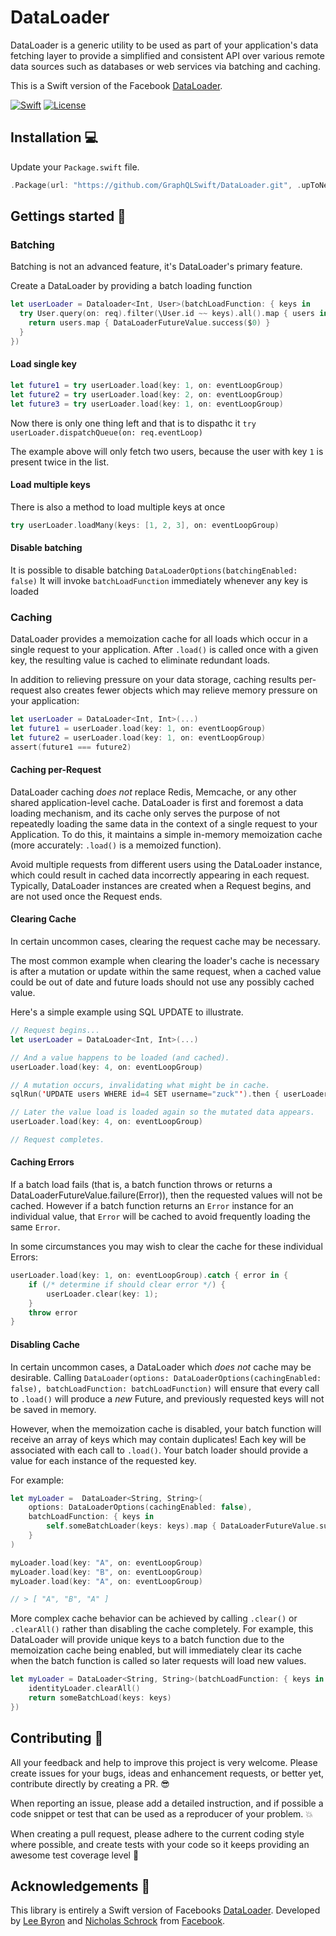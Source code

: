 # DataLoader
DataLoader is a generic utility to be used as part of your application's data fetching layer to provide a simplified and consistent API over various remote data sources such as databases or web services via batching and caching.

This is a Swift version of the Facebook [DataLoader](https://github.com/facebook/dataloader).

[![Swift][swift-badge]][swift-url]
[![License][mit-badge]][mit-url]

## Installation 💻

Update your `Package.swift` file.

```swift
.Package(url: "https://github.com/GraphQLSwift/DataLoader.git", .upToNextMajor(from: "1.1.0"))
```

## Gettings started 🚀
### Batching
Batching is not an advanced feature, it's DataLoader's primary feature. 

Create a DataLoader by providing a batch loading function
```swift
let userLoader = Dataloader<Int, User>(batchLoadFunction: { keys in
  try User.query(on: req).filter(\User.id ~~ keys).all().map { users in
    return users.map { DataLoaderFutureValue.success($0) }
  }
})
```
#### Load single key
```swift
let future1 = try userLoader.load(key: 1, on: eventLoopGroup)
let future2 = try userLoader.load(key: 2, on: eventLoopGroup)
let future3 = try userLoader.load(key: 1, on: eventLoopGroup)
```

Now there is only one thing left and that is to dispathc it `try userLoader.dispatchQueue(on: req.eventLoop)`

The example above will only fetch two users, because the user with key `1` is present twice in the list. 

#### Load multiple keys
There is also a method to load multiple keys at once
```swift
try userLoader.loadMany(keys: [1, 2, 3], on: eventLoopGroup)
```

#### Disable batching
It is possible to disable batching `DataLoaderOptions(batchingEnabled: false)`
It will invoke `batchLoadFunction` immediately whenever any key is loaded

### Caching

DataLoader provides a memoization cache for all loads which occur in a single
request to your application. After `.load()` is called once with a given key,
the resulting value is cached to eliminate redundant loads.

In addition to relieving pressure on your data storage, caching results per-request
also creates fewer objects which may relieve memory pressure on your application:

```swift
let userLoader = DataLoader<Int, Int>(...)
let future1 = userLoader.load(key: 1, on: eventLoopGroup)
let future2 = userLoader.load(key: 1, on: eventLoopGroup)
assert(future1 === future2)
```

#### Caching per-Request

DataLoader caching *does not* replace Redis, Memcache, or any other shared
application-level cache. DataLoader is first and foremost a data loading mechanism,
and its cache only serves the purpose of not repeatedly loading the same data in
the context of a single request to your Application. To do this, it maintains a
simple in-memory memoization cache (more accurately: `.load()` is a memoized function).

Avoid multiple requests from different users using the DataLoader instance, which
could result in cached data incorrectly appearing in each request. Typically,
DataLoader instances are created when a Request begins, and are not used once the
Request ends.

#### Clearing Cache

In certain uncommon cases, clearing the request cache may be necessary.

The most common example when clearing the loader's cache is necessary is after
a mutation or update within the same request, when a cached value could be out of
date and future loads should not use any possibly cached value.

Here's a simple example using SQL UPDATE to illustrate.

```swift
// Request begins...
let userLoader = DataLoader<Int, Int>(...)

// And a value happens to be loaded (and cached).
userLoader.load(key: 4, on: eventLoopGroup)

// A mutation occurs, invalidating what might be in cache.
sqlRun('UPDATE users WHERE id=4 SET username="zuck"').then { userLoader.clear(4) }

// Later the value load is loaded again so the mutated data appears.
userLoader.load(key: 4, on: eventLoopGroup)

// Request completes.
```

#### Caching Errors

If a batch load fails (that is, a batch function throws or returns a DataLoaderFutureValue.failure(Error)), 
then the requested values will not be cached. However if a batch
function returns an `Error` instance for an individual value, that `Error` will
be cached to avoid frequently loading the same `Error`.

In some circumstances you may wish to clear the cache for these individual Errors:

```swift
userLoader.load(key: 1, on: eventLoopGroup).catch { error in {
    if (/* determine if should clear error */) {
        userLoader.clear(key: 1);
    }
    throw error
}
```

#### Disabling Cache

In certain uncommon cases, a DataLoader which *does not* cache may be desirable.
Calling `DataLoader(options: DataLoaderOptions(cachingEnabled: false), batchLoadFunction: batchLoadFunction)` will ensure that every
call to `.load()` will produce a *new* Future, and previously requested keys will not be
saved in memory.

However, when the memoization cache is disabled, your batch function will
receive an array of keys which may contain duplicates! Each key will be
associated with each call to `.load()`. Your batch loader should provide a value
for each instance of the requested key.

For example:

```swift
let myLoader =  DataLoader<String, String>(
    options: DataLoaderOptions(cachingEnabled: false),
    batchLoadFunction: { keys in 
        self.someBatchLoader(keys: keys).map { DataLoaderFutureValue.success($0) }
    }
)

myLoader.load(key: "A", on: eventLoopGroup)
myLoader.load(key: "B", on: eventLoopGroup)
myLoader.load(key: "A", on: eventLoopGroup)

// > [ "A", "B", "A" ]
```

More complex cache behavior can be achieved by calling `.clear()` or `.clearAll()`
rather than disabling the cache completely. For example, this DataLoader will
provide unique keys to a batch function due to the memoization cache being
enabled, but will immediately clear its cache when the batch function is called
so later requests will load new values.

```swift
let myLoader = DataLoader<String, String>(batchLoadFunction: { keys in
    identityLoader.clearAll()
    return someBatchLoad(keys: keys)
})
```

## Contributing 🤘

All your feedback and help to improve this project is very welcome. Please create issues for your bugs, ideas and enhancement requests, or better yet, contribute directly by creating a PR. 😎

When reporting an issue, please add a detailed instruction, and if possible a code snippet or test that can be used as a reproducer of your problem. 💥

When creating a pull request, please adhere to the current coding style where possible, and create tests with your code so it keeps providing an awesome test coverage level 💪

## Acknowledgements 👏

This library is entirely a Swift version of Facebooks [DataLoader](https://github.com/facebook/dataloader). Developed by  [Lee Byron](https://github.com/leebyron) and
[Nicholas Schrock](https://github.com/schrockn) from [Facebook](https://www.facebook.com/).

[swift-badge]: https://img.shields.io/badge/Swift-5.2-orange.svg?style=flat
[swift-url]: https://swift.org

[mit-badge]: https://img.shields.io/badge/License-MIT-blue.svg?style=flat
[mit-url]: https://tldrlegal.com/license/mit-license
